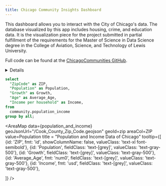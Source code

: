 ```yaml
---
title: Chicago Community Insights Dashboard
---
```

This dashboard allows you to interact with the City of Chicago's data. The database visualized by this app includes housing, crime, and education data. It is the visualization piece for the project submitted in partial fulfillment of the requirements for the Master of Science in Data Science degree in the College of Aviation, Science, and Technology of Lewis University.

Full code can be found at the [ChicagoCommunities GitHub](https://github.com/hannahgleppert/ChicagoCommunities).

<Details title='About this data'>
  <Details title='Housing, Income, and Population'>
    Housing data was collected from the Institute of Housing Studies at DePaul University: 

	  [Property Sales Activity](https://www.housingstudies.org/data-portal/browse/?indicator=total-sales-activity&area=chicago-community-areas&property_type=0&view_as=view-table)

    [Mortgage Activity](https://www.housingstudies.org/data-portal/browse/?indicator=total-mortgage-activity&area=chicago-community-areas&property_type=0&view_as=view-table)

	  [Foreclosure Filing Activity](https://www.housingstudies.org/data-portal/browse/?indicator=total-foreclosure-activity&area=chicago-community-areas&property_type=0&view_as=view-table)

	  [Housing Stock Composition](ttps://www.housingstudies.org/data-portal/browse/?indicator=housing-units-composition&area=chicago-community-areas&view_as=view-table)

	  [Poverty Rate](https://www.housingstudies.org/data-portal/browse/?indicator=poverty-rate&area=chicago-community-areas&view_as=view-table)

	  [Resident Tenure](https://www.housingstudies.org/data-portal/browse/?indicator=resident-tenure&area=chicago-community-areas&view_as=view-table)

	  [Cost Burdened Households](https://www.housingstudies.org/data-portal/browse/?indicator=cost-burdened-households&area=chicago-community-areas&view_as=view-table)

	  [Population](https://www.housingstudies.org/data-portal/browse/?indicator=population-and-age&area=chicago-community-areas&view_as=view-table)

  </Details>
    

    <Details title='Crime'>
    Crime data was downloaded from the Chicago Data Portal:

    [Crimes - 2001 to Present](https://data.cityofchicago.org/Public-Safety/Crimes-2001-to-Present/ijzp-q8t2/about_data)

    </Details>
     <Details title='Education'>
     Education data was downloaded from the Chicago Data Portal:

     [Chicago Public Schools - School Profile Information SY2324](https://data.cityofchicago.org/Education/Chicago-Public-Schools-School-Profile-Information-/cu4u-b4d9/about_data)

     [Chicago Public Schools - School Progress Reports SY2324](https://data.cityofchicago.org/Education/Chicago-Public-Schools-School-Progress-Reports-SY2/2dn2-x66j/about_data)

    </Details>

 </Details>


```sql population_and_income
select
  "ZipCode" as ZIP,
  "Population" as Population,
  "Growth" as Growth,
  "Age" as Average_Age,
  "Income per household" as Income,
from
  community.population_income
group by all;
```


<AreaMap
  data={population_and_income}
  geoJsonUrl="/Cook_County_Zip_Code.geojson"
  geoId=zip
  areaCol=ZIP
  value=Population
  title = "Population and Income Data of Chicago"
  tooltip={[
    {id: 'ZIP', fmt: 'id', showColumnName: false, valueClass: 'text-xl font-semibold'},
    {id: 'Population', fieldClass: 'text-[grey]', valueClass: 'text-gray-500'},
    {id: 'Growth', fieldClass: 'text-[grey]', valueClass: 'text-gray-500'},
    {id: 'Average_Age', fmt: 'num0', fieldClass: 'text-[grey]', valueClass: 'text-gray-500'},
    {id: 'Income', fmt: 'usd', fieldClass: 'text-[grey]', valueClass: 'text-gray-500'},
    
]}
/>


